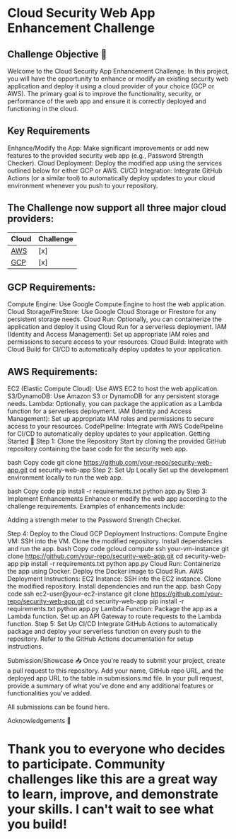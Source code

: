 # Cloud Security Web App Enhancement Challenge

## Challenge Objective 🎯

Welcome to the Cloud Security App Enhancement Challenge. In this project, you will have the opportunity to enhance or modify an existing security web application and deploy it using a cloud provider of your choice (GCP or AWS). The primary goal is to improve the functionality, security, or performance of the web app and ensure it is correctly deployed and functioning in the cloud.

## Key Requirements

Enhance/Modify the App: Make significant improvements or add new features to the provided security web app (e.g., Password Strength Checker).
Cloud Deployment: Deploy the modified app using the services outlined below for either GCP or AWS.
CI/CD Integration: Integrate GitHub Actions (or a similar tool) to automatically deploy updates to your cloud environment whenever you push to your repository.

## The Challenge now support all three major cloud providers:

| Cloud    | Challenge |
| -------- | ------- |
| [AWS]()    | [x]   |
| [GCP]()    | [x]   |

## GCP Requirements:

Compute Engine: Use Google Compute Engine to host the web application.
Cloud Storage/FireStore: Use Google Cloud Storage or Firestore for any persistent storage needs.
Cloud Run: Optionally, you can containerize the application and deploy it using Cloud Run for a serverless deployment.
IAM (Identity and Access Management): Set up appropriate IAM roles and permissions to secure access to your resources.
Cloud Build: Integrate with Cloud Build for CI/CD to automatically deploy updates to your application.

## AWS Requirements:

EC2 (Elastic Compute Cloud): Use AWS EC2 to host the web application.
S3/DynamoDB: Use Amazon S3 or DynamoDB for any persistent storage needs.
Lambda: Optionally, you can package the application as a Lambda function for a serverless deployment.
IAM (Identity and Access Management): Set up appropriate IAM roles and permissions to secure access to your resources.
CodePipeline: Integrate with AWS CodePipeline for CI/CD to automatically deploy updates to your application.
Getting Started 🚀
Step 1: Clone the Repository
Start by cloning the provided GitHub repository containing the base code for the security web app.

bash
Copy code
git clone https://github.com/your-repo/security-web-app.git
cd security-web-app
Step 2: Set Up Locally
Set up the development environment locally to run the web app.

bash
Copy code
pip install -r requirements.txt
python app.py
Step 3: Implement Enhancements
Enhance or modify the web app according to the challenge requirements. Examples of enhancements include:

Adding a strength meter to the Password Strength Checker.

Step 4: Deploy to the Cloud
GCP Deployment Instructions:
Compute Engine VM:
SSH into the VM.
Clone the modified repository.
Install dependencies and run the app.
bash
Copy code
gcloud compute ssh your-vm-instance
git clone https://github.com/your-repo/security-web-app.git
cd security-web-app
pip install -r requirements.txt
python app.py
Cloud Run:
Containerize the app using Docker.
Deploy the Docker image to Cloud Run.
AWS Deployment Instructions:
EC2 Instance:
SSH into the EC2 instance.
Clone the modified repository.
Install dependencies and run the app.
bash
Copy code
ssh ec2-user@your-ec2-instance
git clone https://github.com/your-repo/security-web-app.git
cd security-web-app
pip install -r requirements.txt
python app.py
Lambda Function:
Package the app as a Lambda function.
Set up an API Gateway to route requests to the Lambda function.
Step 5: Set Up CI/CD
Integrate GitHub Actions to automatically package and deploy your serverless function on every push to the repository. Refer to the GitHub Actions documentation for setup instructions.

Submission/Showcase 📥
Once you're ready to submit your project, create a pull request to this repository. Add your name, GitHub repo URL, and the deployed app URL to the table in submissions.md file. In your pull request, provide a summary of what you've done and any additional features or functionalities you've added.

All submissions can be found here.

Acknowledgements 👏

Thank you to everyone who decides to participate. Community challenges like this are a great way to learn, improve, and demonstrate your skills. I can't wait to see what you build!
=======


